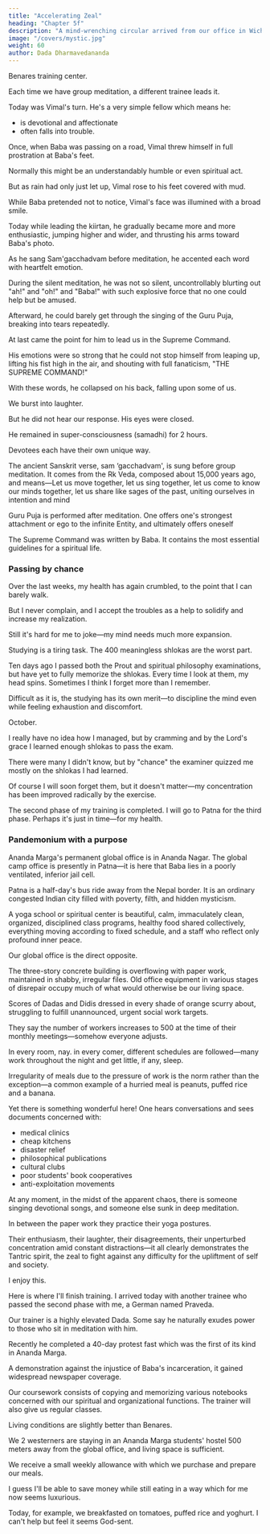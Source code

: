 ```yaml
---
title: "Accelerating Zeal"
heading: "Chapter 5f"
description: "A mind-wrenching circular arrived from our office in Wichita. Baba is in jail in India"
image: "/covers/mystic.jpg"
weight: 60
author: Dada Dharmavedananda
---
```



Benares training center. 

Each time we have group meditation, a different trainee leads it.

Today was Vimal's turn. He's a very simple fellow which means he:
- is devotional and affectionate
- often falls into trouble.

Once, when Baba was passing on a road, Vimal threw himself in full prostration at Baba's feet.

Normally this might  be an understandably humble or even spiritual act. 

But as rain had only just let up, Vimal rose to his feet covered with mud. 

While Baba pretended not to notice, Vimal's face was illumined with a broad smile. 

Today while leading the kiirtan, he gradually became more and more enthusiastic, jumping higher and wider, and thrusting his arms toward Baba's photo.

As he sang Sam'gacchadvam before meditation, he accented each word  with heartfelt emotion.

During the silent meditation, he was not so silent, uncontrollably blurting out "ah!" and "oh!" and "Baba!" with such explosive force that no one could help but be amused. 

Afterward, he could barely get through the singing of the Guru Puja, breaking into tears repeatedly. 

At last came the point for him to lead us in the Supreme Command. 

His emotions were so strong that he could not stop himself from leaping up, lifting his fist high in the air, and shouting with full fanaticism, "THE SUPREME COMMAND!" 

With these words, he collapsed on his back, falling upon some of us.

We burst into laughter. 

But he did not hear our response. His eyes were closed. 

He remained in super-consciousness (samadhi) for 2 hours.

Devotees each have their own unique way.

The ancient Sanskrit verse, sam ‘gacchadvam', is sung before group meditation. It comes from the Rk Veda, composed about 15,000 years ago, and means—Let us move together, let us sing together, let us come to know our minds together, let us share like sages of the past, uniting ourselves in intention and mind

Guru Puja is performed after meditation. One offers one's strongest attachment or ego to the infinite Entity, and ultimately offers oneself

The Supreme Command was written by Baba. It contains the most essential guidelines for a spiritual life.


### Passing by chance 

Over the last weeks, my health has again crumbled, to the point that I can barely walk.

But I never complain, and I accept the troubles as a help to solidify and increase my realization. 

Still it's hard for me to joke—my mind needs much more expansion. 

Studying is a tiring task. The 400 meaningless shlokas are the worst part.

Ten days ago I passed both the Prout and spiritual philosophy examinations, but have yet to fully memorize the shlokas. Every time I look at them, my head spins. Sometimes I think I forget more than I remember.

Difficult as it is, the studying has its own merit—to discipline the mind even while feeling exhaustion and discomfort. 

October.

I really have no idea how I managed, but by cramming and by the Lord's grace I learned enough shlokas to pass the exam. 

There were many I didn't know, but by "chance" the examiner quizzed me mostly on the shlokas I had learned. 

Of course I will soon forget them, but it doesn't matter—my concentration has been improved radically by the exercise.

The second phase of my training is completed. I will go to Patna for the third phase. Perhaps it's just in time—for my health. 


### Pandemonium with a purpose 

Ananda Marga's permanent global office is in Ananda Nagar. The global camp office is presently in Patna—it is here that Baba lies in a poorly ventilated, inferior jail cell.

Patna is a half-day's bus ride away from the Nepal border. It is an ordinary congested Indian city filled with poverty, filth, and hidden mysticism.


A yoga school or spiritual center is beautiful, calm, immaculately clean, organized, disciplined class programs, healthy food shared collectively, everything moving according to fixed schedule, and a staff who reflect only profound inner peace. 

Our global office is the direct opposite.

The three-story concrete building is overflowing with paper work, maintained in shabby, irregular files. Old office equipment in various stages of disrepair occupy much of what would otherwise be our living space.

Scores of Dadas and Didis dressed in every shade of orange scurry about, struggling to fulfill unannounced, urgent social work targets.

They say the number of workers increases to 500 at the time of their monthly meetings—somehow everyone adjusts. 

In every room, nay. in every comer, different schedules are followed—many work throughout the night and get little, if any, sleep.

Irregularity of meals due to the pressure of work is the norm rather than the exception—a common example of a hurried meal is peanuts, puffed rice and a banana. 

Yet there is something wonderful here! One hears conversations and sees documents concerned with:
- medical clinics
- cheap kitchens
- disaster relief
- philosophical publications
- cultural clubs
- poor students' book cooperatives
- anti-exploitation movements

At any moment, in the midst of the apparent chaos, there is someone singing devotional songs, and someone else sunk in deep meditation. 

In between the paper work they practice their yoga postures.

Their enthusiasm, their laughter, their disagreements, their unperturbed concentration amid constant distractions—it all clearly demonstrates the Tantric spirit, the zeal to fight against any difficulty for the upliftment of self and society. 

I enjoy this.

Here is where I'll finish training. I arrived today with another trainee who passed the second phase with me, a German named Praveda. 

Our trainer is a highly elevated Dada. Some say he naturally exudes power to those who sit in meditation with him.

Recently he completed a 40-day protest fast which was the first of its kind in Ananda Marga.

A demonstration against the injustice of Baba's incarceration, it gained widespread newspaper coverage.

Our coursework consists of copying and memorizing various notebooks concerned with our spiritual and organizational functions. The trainer will also give us regular classes. 

Living conditions are slightly better than Benares.

We 2 westerners are staying in an Ananda Marga students' hostel 500 meters away from the global office, and living space is sufficient.

We receive a small weekly allowance with which we purchase and prepare our meals. 

I guess I'll be able to save money while still eating in a way which for me now seems luxurious. 

Today, for example, we breakfasted on tomatoes, puffed rice and yoghurt. I can't help but feel it seems God-sent.
